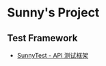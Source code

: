 # Sunny's Project

## Test Framework
* [SunnyTest - API 测试框架](https://github.com/SunnnyChan/sunny-test)